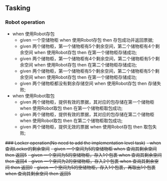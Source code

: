 ## Tasking

### Robot operation
 - when 使用Robot存包
   - given 一个空储物柜 when 使用Robot存包 then 存包成功并返回票据;
   - given 两个储物柜，第一个储物柜有5个剩余空间，第二个储物柜有4个剩余空间 when 使用Robot存包 then 在第一个储物柜存储成功;
   - given 两个储物柜，第一个储物柜有4个剩余空间，第二个储物柜有5个剩余空间 when 使用Robot存包 then 在第二个储物柜存储成功;
   - given 两个储物柜，第一个储物柜有5个剩余空间，第二个储物柜有5个剩余空间 when 使用Robot存包 then 在第一个储物柜存储成功;
   - given 两个储物柜都没有剩余存储空间 when 使用Robot存包 then 存储失败;
 - when 使用Robot取包
   - given 两个储物柜，提供有效的票据，其对应的包存储在第一个储物柜 when 使用Robot取包 then 在第一个储物柜取包成功;
   - given 两个储物柜，提供有效的票据，其对应的包存储在第二个储物柜 when 使用Robot取包 then 在第二个储物柜取包成功;
   - given 两个储物柜，提供无效的票据 when 使用Robot存包 then 取包失败;

~~### Locker operation(No need to add the implementation level task)~~
 ~~- when 查询Locker的剩余空间~~
    ~~- given 一个空间为5的空储物柜 when 查询其剩余空间 then 返回5~~
    ~~- given 一个空间为5的空储物柜，存入1个包裹 when 查询其剩余空间 then 返回4~~
    ~~- given 一个空间为2的空储物柜，存入2个包裹 when 查询其剩余空间 then 返回0~~
    ~~- given 一个空间为5的空储物柜，存入1个包裹，再取出1个包裹 when 查询其剩余空间 then 返回5~~
